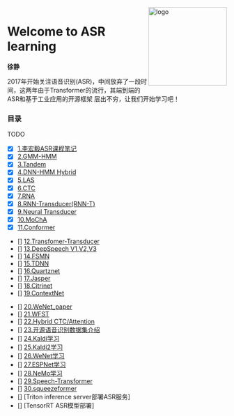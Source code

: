 <img src="docs/_media/icon.svg" align="right" alt="logo" height="180" width="180" />

# Welcome to ASR learning

**徐静**

2017年开始关注语音识别(ASR)，中间放弃了一段时间，这两年由于Transformer的流行，其端到端的ASR和基于工业应用的开源框架
层出不穷，让我们开始学习吧！

<!-- <div align=center>
<img src="./zh-cn/img/index/cnn_hist.png" />
</div> -->


### 目录

TODO


- [x] [1.李宏毅ASR课程笔记](zh-cn/01_LiHongyi_ASR.md)
- [x] [2.GMM-HMM](zh-cn/02_GMM-HMM.md)
- [x] [3.Tandem](zh-cn/03_Tandem.md)
- [x] [4.DNN-HMM Hybrid](zh-cn/04_DNN-HMM-Hybrid.md)
- [x] [5.LAS](zh-cn/05_LAS.md)
- [x] [6.CTC](zh-cn/06_CTC.md)
- [x] [7.RNA](zh-cn/07_RNA.md)
- [x] [8.RNN-Transducer(RNN-T)](zh-cn/08_RNN-T.md)
- [x] [9.Neural Transducer](zh-cn/09_NN-T.md)
- [x] [10.MoChA](zh-cn/10_MoCHA.md)
- [x] [11.Conformer](zh-cn/11_Conformer.md)
- [] [12.Transfomer-Transducer](zh-cn/12_Transfomer-Transducer.md)
- [] [13.DeepSpeech V1,V2,V3](zh-cn/13_DeepSpeech.md)
- [] [14.FSMN](zh-cn/14_FSMN.md)
- [] [15.TDNN](zh-cn/15_TDNN.md)
- [] [16.Quartznet](zh-cn/16_Quartznet.md)
- [] [17.Jasper](zh-cn/17_Jasper.md)
- [] [18.Citrinet](zh-cn/18_Citrinet.md)
- [] [19.ContextNet](zh-cn/19_ContextNet.md)
<!-- - [] [20.Conformer-CTC](zh-cn/20_Conformer-CTC.md) -->
- [] [20.WeNet_paper](zh-cn/20_WeNet_paper.md)
- [] [21.WFST](zh-cn/21_WFST.md)
- [] [22.Hybrid CTC/Attention](zh-cn/22_Hybrid_CTC_Attention.md)
- [] [23.开源语音识别数据集介绍](zh-cn/23_datasets.md)
- [] [24.Kaldi学习](zh-cn/24_kaldi_1.md)
- [] [25.Kaldi2学习](zh-cn/25_kaldi_2.md)
- [] [26.WeNet学习](zh-cn/26_wenet.md)
- [] [27.ESPNet学习](zh-cn/27_espnet.md)
- [] [28.NeMo学习](zh-cn/28_nemo.md)
- [] [29.Speech-Transformer](zh-cn/29_Speech-Transformer.md)
- [] [30.squeezeformer](zh-cn/30_squeezeformer.md)
- [] [Triton inference server部署ASR服务]
- [] [TensorRT ASR模型部署]






